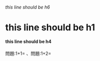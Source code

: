 ###### this line should be h6

# this line should be h1

#### this line should be h4

問題:1+1= <!-- hole 2 -->、問題:1+2= <!--lc	-->



